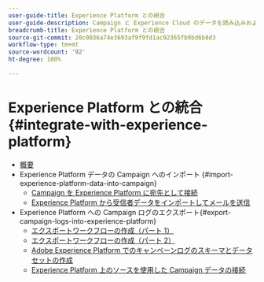 ```yaml
---
user-guide-title: Experience Platform との統合
user-guide-description: Campaign と Experience Cloud のデータを読み込みおよび書き出し、2 つのソリューション間でやり取りできるようにする方法を説明します。
breadcrumb-title: Experience Platform との統合
source-git-commit: 20c0036a74e3693af9f9fd1ac92365fb9bd6b8d3
workflow-type: tm+mt
source-wordcount: '92'
ht-degree: 100%

---
```



# Experience Platform との統合 {#integrate-with-experience-platform}

+ [概要](/help/tutorial-integrate-with-experience-platform/overview.md)
+ Experience Platform データの Campaign へのインポート {#import-experience-platform-data-into-campaign}
   + [Campaign を Experience Platform に宛先として接続](/help/tutorial-integrate-with-experience-platform/connect-campaign-to-experience-platform-as-destination.md)
   + [Experience Platform から受信者データをインポートしてメールを送信](/help/tutorial-integrate-with-experience-platform/import-recipient-data-from-platform.md)
+ Experience Platform への Campaign ログのエクスポート{#export-campaign-logs-into-experience-platform}
   + [エクスポートワークフローの作成（パート 1）](/help/tutorial-integrate-with-experience-platform/workflow-to-find-last-modified-date.md)
   + [エクスポートワークフローの作成（パート 2）](/help/tutorial-integrate-with-experience-platform/extract-format-save-data-to-external-account.md)
   + [Adobe Experience Platform でのキャンペーンログのスキーマとデータセットの作成](/help/tutorial-integrate-with-experience-platform/create-a-campaign-logs-schema-and-dataset-in-experience-platform.md)
   + [Experience Platform 上のソースを使用した Campaign データの接続](/help/tutorial-integrate-with-experience-platform/connect-campaign-data-using-s3-as-source-on-platform.md)
